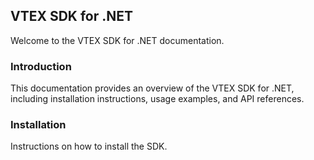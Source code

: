 ## VTEX SDK for .NET

Welcome to the VTEX SDK for .NET documentation.

### Introduction
This documentation provides an overview of the VTEX SDK for .NET, including installation instructions, usage examples, and API references.

### Installation
Instructions on how to install the SDK.

